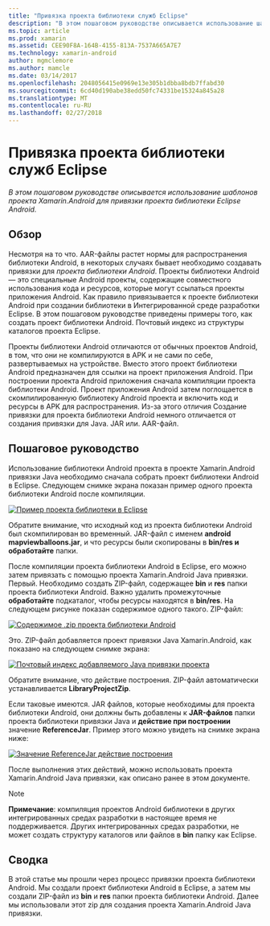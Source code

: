 ```yaml
---
title: "Привязка проекта библиотеки служб Eclipse"
description: "В этом пошаговом руководстве описывается использование шаблонов проекта Xamarin.Android для привязки проекта библиотеки Eclipse Android."
ms.topic: article
ms.prod: xamarin
ms.assetid: CEE90F8A-164B-4155-813A-7537A665A7E7
ms.technology: xamarin-android
author: mgmclemore
ms.author: mamcle
ms.date: 03/14/2017
ms.openlocfilehash: 2048056415e0969e13e305b1dbba8bdb7ffabd30
ms.sourcegitcommit: 6cd40d190abe38edd50fc74331be15324a845a28
ms.translationtype: MT
ms.contentlocale: ru-RU
ms.lasthandoff: 02/27/2018
---
```

# <a name="binding-an-eclipse-library-project"></a>Привязка проекта библиотеки служб Eclipse

_В этом пошаговом руководстве описывается использование шаблонов проекта Xamarin.Android для привязки проекта библиотеки Eclipse Android._

<a name=overview />

## <a name="overview"></a>Обзор

Несмотря на то что. AAR-файлы растет нормы для распространения библиотеки Android, в некоторых случаях бывает необходимо создавать привязки для *проекта библиотеки Android*. Проекты библиотеки Android — это специальные Android проекты, содержащие совместного использования кода и ресурсов, которые могут ссылаться проекты приложения Android. Как правило привязывается к проекте библиотеки Android при создании библиотеки в Интегрированной среде разработки Eclipse.
В этом пошаговом руководстве приведены примеры того, как создать проект библиотеки Android. Почтовый индекс из структуры каталогов проекта Eclipse.

Проекты библиотеки Android отличаются от обычных проектов Android, в том, что они не компилируются в APK и не сами по себе, развертываемых на устройстве. Вместо этого проект библиотеки Android предназначен для ссылки на проект приложения Android. При построении проекта Android приложения сначала компиляции проекта библиотеки Android. Проект приложения Android затем поглощается в скомпилированную библиотеку Android проекта и включить код и ресурсы в APK для распространения. Из-за этого отличия Создание привязки для проекта библиотеки Android немного отличается от создания привязки для Java. JAR или. AAR-файл.


<a name="Walkthrough" />

## <a name="walkthrough"></a>Пошаговое руководство

Использование библиотеки Android проекта в проекте Xamarin.Android привязки Java необходимо сначала собрать проект библиотеки Android в Eclipse. Следующем снимке экрана показан пример одного проекта библиотеки Android после компиляции. 

[ ![Пример проекта библиотеки в Eclipse](binding-a-library-project-images/build-lib-in-eclipse.png)](binding-a-library-project-images/build-lib-in-eclipse.png)

Обратите внимание, что исходный код из проекта библиотеки Android был скомпилирован во временный. JAR-файл с именем **android mapviewballoons.jar**, и что ресурсы были скопированы в **bin/res и обработайте** папки. 

После компиляции проекта библиотеки Android в Eclipse, его можно затем привязать с помощью проекта Xamarin.Android Java привязки. Первый. Необходимо создать ZIP-файл, содержащее **bin** и **res** папки проекта библиотеки Android. Важно удалить промежуточные **обработайте** подкаталог, чтобы ресурсы находятся в **bin/res**. На следующем рисунке показан содержимое одного такого. ZIP-файл: 

[ ![Содержимое .zip проекта библиотеки Android](binding-a-library-project-images/contents-of-zip-file.png)](binding-a-library-project-images/contents-of-zip-file.png)

Это. ZIP-файл добавляется проект привязки Java Xamarin.Android, как показано на следующем снимке экрана:

[ ![Почтовый индекс добавляемого Java привязки проекта](binding-a-library-project-images/zip-in-binding-project.png)](binding-a-library-project-images/zip-in-binding-project.png)

Обратите внимание, что действие построения. ZIP-файл автоматически устанавливается **LibraryProjectZip**.

Если таковые имеются. JAR файлов, которые необходимы для проекта библиотеки Android, они должны быть добавлены к **JAR-файлов** папки проекта библиотеки привязки Java и **действие при построении** значение **ReferenceJar**. Пример этого можно увидеть на снимке экрана ниже: 

[ ![Значение ReferenceJar действие построения](binding-a-library-project-images/set-to-referencejar.png)](binding-a-library-project-images/set-to-referencejar.png)

После выполнения этих действий, можно использовать проекта Xamarin.Android Java привязки, как описано ранее в этом документе.

> [!NOTE]
> **Примечание**: компиляция проектов Android библиотеки в других интегрированных средах разработки в настоящее время не поддерживается. Других интегрированных средах разработки, не может создать структуру каталогов или файлов в **bin** папку как Eclipse. 

<a name="Summary" /> 

## <a name="summary"></a>Сводка

В этой статье мы прошли через процесс привязки проекта библиотеки Android. Мы создали проект библиотеки Android в Eclipse, а затем мы создали ZIP-файл из **bin** и **res** папки проекта библиотеки Android. Далее мы использовали этот zip для создания проекта Xamarin.Android Java привязки. 

